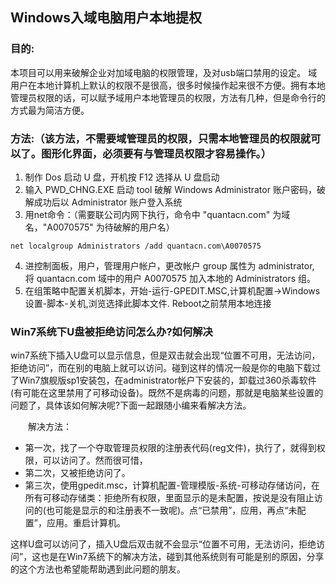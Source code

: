 
## Windows入域电脑用户本地提权

### 目的:
本项目可以用来破解企业对加域电脑的权限管理，及对usb端口禁用的设定。
域用户在本地计算机上默认的权限不是很高，很多时候操作起来很不方便。拥有本地管理员权限的话，可以赋予域用户本地管理员的权限，方法有几种，但是命令行的方式最为简洁方便。

### 方法:（该方法，不需要域管理员的权限，只需本地管理员的权限就可以了。图形化界面，必须要有与管理员权限才容易操作。）

1. 制作 Dos 启动 U 盘，开机按 F12 选择从 U 盘启动
2. 输入 PWD_CHNG.EXE 启动 tool 破解 Windows Administrator 账户密码，破解成功后以 Administrator 账户登入系统
3. 用net命令：（需要联公司内网下执行，命令中 "quantacn.com" 为域名，"A0070575" 为待破解的用户名）
```
net localgroup Administrators /add quantacn.com\A0070575  
``` 
4. 进控制面板，用户，管理用户帐户，更改帐户 group 属性为 administrator, 将 quantacn.com 域中的用户 A0070575 加入本地的 Administrators 组。
5. 在组策略中配置关机脚本，开始-运行-GPEDIT.MSC,计算机配置→Windows设置-脚本-关机,浏览选择此脚本文件.
Reboot之前禁用本地连接

### Win7系统下U盘被拒绝访问怎么办?如何解决

win7系统下插入U盘可以显示信息，但是双击就会出现“位置不可用，无法访问，拒绝访问”，而在别的电脑上就可以访问。碰到这样的情况一般是你的电脑下载过了Win7旗舰版sp1安装包，在administrator帐户下安装的，卸载过360杀毒软件(有可能在这里禁用了可移动设备)。既然不是病毒的问题，那就是电脑某些设置的问题了，具体该如何解决呢?下面一起跟随小编来看解决方法。

　　解决方法：
* 第一次，找了一个夺取管理员权限的注册表代码(reg文件)，执行了，就得到权限，可以访问了。然而很可惜，
* 第二次，又被拒绝访问了。
* 第三次，使用gpedit.msc，计算机配置-管理模版-系统-可移动存储访问，在所有可移动存储类：拒绝所有权限，里面显示的是未配置，按说是没有阻止访问的(也可能是显示的和注册表不一致呢)。点“已禁用”，应用，再点“未配置”，应用。重启计算机。

这样U盘可以访问了，插入U盘后双击就不会显示“位置不可用，无法访问，拒绝访问”，这也是在Win7系统下的解决方法，碰到其他系统则有可能是别的原因，分享的这个方法也希望能帮助遇到此问题的朋友。
